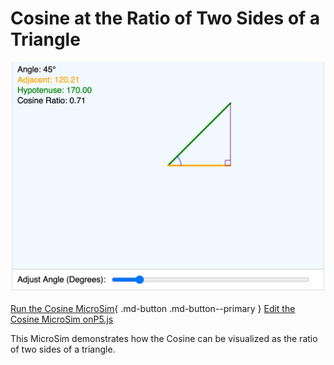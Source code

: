 # Cosine at the Ratio of Two Sides of a Triangle

![](./cosine.png)

[Run the Cosine MicroSim](./cosine.html){ .md-button .md-button--primary }
[Edit the Cosine MicroSim onP5.js](https://editor.p5js.org/dmccreary/sketches/4u1wiQds8)

This MicroSim demonstrates how the Cosine can be visualized as the ratio of two
sides of a triangle.